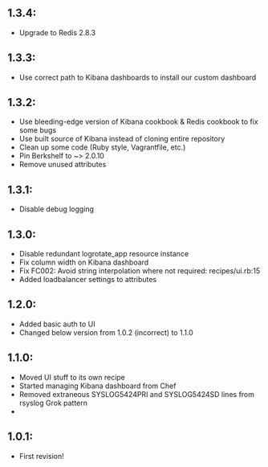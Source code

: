 ## 1.3.4:

* Upgrade to Redis 2.8.3

## 1.3.3:

* Use correct path to Kibana dashboards to install our custom dashboard

## 1.3.2:

* Use bleeding-edge version of Kibana cookbook & Redis cookbook to fix some bugs
* Use built source of Kibana instead of cloning entire repository
* Clean up some code (Ruby style, Vagrantfile, etc.)
* Pin Berkshelf to ~> 2.0.10
* Remove unused attributes

## 1.3.1:

* Disable debug logging

## 1.3.0:

* Disable redundant logrotate_app resource instance
* Fix column width on Kibana dashboard
* Fix FC002: Avoid string interpolation where not required: recipes/ui.rb:15
* Added loadbalancer settings to attributes

## 1.2.0:

* Added basic auth to UI
* Changed below version from 1.0.2 (incorrect) to 1.1.0

## 1.1.0:

* Moved UI stuff to its own recipe
* Started managing Kibana dashboard from Chef
* Removed extraneous SYSLOG5424PRI and SYSLOG5424SD lines from rsyslog Grok pattern
*

## 1.0.1:

* First revision!
